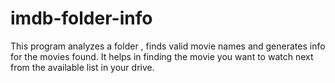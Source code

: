 # imdb-folder-info
This program analyzes a folder , finds valid movie names and generates info for the movies found. It helps in finding the movie you want to watch next from the available list in your drive.
